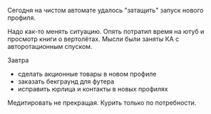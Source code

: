 Сегодня на чистом автомате удалось "затащить" запуск нового профиля.

Надо как-то менять ситуацию.
Опять потратил время на ютуб и просмотр книги о вертолётах. Мысли были заняты КА с авторотационным спуском.

Завтра
  - сделать акционные товары в новом профиле
  - заказать бекграунд для футера
  - исправить юрлица и контакты в новых профилях

Медитировать не прекращая. Курить только по потребности.